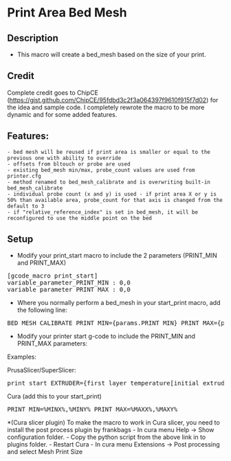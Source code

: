 # Print Area Bed Mesh

## Description

- This macro will create a bed_mesh based on the size of your print.

## Credit

Complete credit goes to ChipCE (https://gist.github.com/ChipCE/95fdbd3c2f3a064397f9610f915f7d02) for the idea and sample code. I completely rewrote the macro to be more dynamic and for some added features.

## Features:
	- bed mesh will be reused if print area is smaller or equal to the previous one with ability to override
	- offsets from bltouch or probe are used
	- existing bed_mesh min/max, probe_count values are used from printer.cfg
	- method renamed to bed_mesh_calibrate and is overwriting built-in bed_mesh_calibrate
	- individual probe count (x and y) is used - if print area X or y is 50% than available area, probe_count for that axis is changed from the default to 3
	- if "relative_reference_index" is set in bed_mesh, it will be reconfigured to use the middle point on the bed
	
## Setup

- Modify your print_start macro to include the 2 parameters (PRINT_MIN and PRINT_MAX) 
<pre>
[gcode_macro print_start]
variable_parameter_PRINT_MIN : 0,0
variable_parameter_PRINT_MAX : 0,0
</pre>

- Where you normally perform a bed_mesh in your start_print macro, add the following line:
<pre>
BED_MESH_CALIBRATE PRINT_MIN={params.PRINT_MIN} PRINT_MAX={params.PRINT_MAX}
</pre>

- Modify your printer start g-code to include the PRINT_MIN and PRINT_MAX parameters:

Examples:


PrusaSlicer/SuperSlicer:
<pre>print_start EXTRUDER={first_layer_temperature[initial_extruder] + extruder_temperature_offset[initial_extruder]} BED=[first_layer_bed_temperature] CHAMBER=[chamber_temperature] PRINT_MIN={first_layer_print_min[0]},{first_layer_print_min[1]} PRINT_MAX={first_layer_print_max[0]},{first_layer_print_max[0]}</pre>

Cura (add this to your start_print)
<pre>PRINT_MIN=%MINX%,%MINY% PRINT_MAX=%MAXX%,%MAXY%</pre>

*(Cura slicer plugin) To make the macro to work in Cura slicer, you need to install the post process plugin by frankbags - In cura menu Help -> Show configuration folder. - Copy the python script from the above link in to plugins folder. - Restart Cura - In cura menu Extensions -> Post processing and select Mesh Print Size
